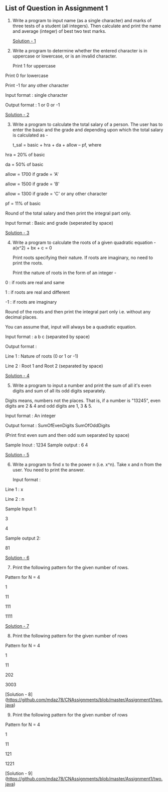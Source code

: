 ## List of Question in Assignment 1
1. Write a program to input name (as a single character) and marks of three tests of a student (all integers). Then calculate and print the name and average (integer) of best two test marks.
   
   [Solution - 1](https://github.com/mdaz78/CNAssignments/blob/master/Assignment1/one.java)

2. Write a program to determine whether the entered character is in uppercase or lowercase, or is an invalid character.
   
   Print 1 for uppercase
  
  Print 0 for lowercase
  
  Print -1 for any other character
   
   Input format : single character
  
  Output format : 1 or 0 or -1 
   
   [Solution - 2](https://github.com/mdaz78/CNAssignments/blob/master/Assignment1/two.java)

3. Write a program to calculate the total salary of a person. The user has to enter the basic and the grade and depending upon which the total salary is calculated as -

   t_sal = basic + hra + da + allow – pf, where
   
  hra = 20% of basic

  da = 50% of basic

  allow = 1700 if grade = 'A'

  allow = 1500 if grade = 'B'

  allow = 1300 if grade = 'C' or any other character

  pf = 11% of basic

  Round of the total salary and then print the integral part only.

   Input format : Basic and grade (seperated by space)

   [Solution - 3](https://github.com/mdaz78/CNAssignments/blob/master/Assignment1/threes.java)

4. Write a program to calculate the roots of a given quadratic equation -
   a(x^2) + bx + c = 0

   Print roots specifying their nature. If roots are imaginary, no need to print the roots.

   Print the nature of roots in the form of an integer - 
   
  0 : if roots are real and same

  1 : if roots are real and different

  -1 : if roots are imaginary


   Round of the roots and then print the integral part only i.e. without any decimal places.

   You can assume that, input will always be a quadratic equation.

   Input format : a b c (separated by space)

   Output format :  
  
  Line 1 : Nature of roots (0 or 1 or -1)

  Line 2 : Root 1 and Root 2 (separated by space)

   [Solution - 4](https://github.com/mdaz78/CNAssignments/blob/master/Assignment1/two.java)

5.  Write a program to input a number and print the sum of all it's even digits and sum of all its odd digits separately.

   Digits means, numbers not the places. That is, if a number is "13245", even digits are 2 & 4 and odd digits are 1, 3 & 5.
   
   Input format : An integer
   
  Output format : SumOfEvenDigits SumOfOddDigits
   
  (Print first even sum and then odd sum separated by space)
   
   Sample Inout : 1234
  Sample output : 6 4
  
   [Solution - 5](https://github.com/mdaz78/CNAssignments/blob/master/Assignment1/two.java)

6. Write a program to find x to the power n (i.e. x^n). Take x and n from the user. You need to print the answer.

   Input format :
  
  Line 1 : x

  Line 2 : n

   Sample Input 1:
  
  3

  4

   Sample output 2:

  81

  [Solution - 6](https://github.com/mdaz78/CNAssignments/blob/master/Assignment1/two.java)

7. Print the following pattern for the given number of rows.

  Pattern for N = 4

  1
  
  11
  
  111
  
  1111

   [Solution - 7](https://github.com/mdaz78/CNAssignments/blob/master/Assignment1/two.java)

8. Print the following pattern for the given number of rows
   
  Pattern for N = 4
  
  1
  
  11

  202

  3003

   [Solution - 8] (https://github.com/mdaz78/CNAssignments/blob/master/Assignment1/two.java)

9. Print the following pattern for the given number of rows

  Pattern for N = 4

  1

  11

  121

  1221

   [Solution - 9] (https://github.com/mdaz78/CNAssignments/blob/master/Assignment1/two.java)

